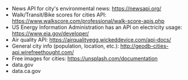 
* News API for city's environmental news: https://newsapi.org/
* Walk/Transit/Bike scores for cities API: https://www.walkscore.com/professional/walk-score-apis.php
* US Energy Information Administration has an API on electricity usage: https://www.eia.gov/developer/
* Air quality API: https://airqualityegg.wickeddevice.com/api-docs/
* General city info (population, location, etc.): http://geodb-cities-api.wirefreethought.com/
* Free images for cities: https://unsplash.com/documentation
* data.gov
* data.ca.gov
